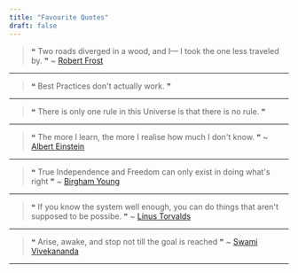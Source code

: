 ```yaml
---
title: "Favourite Quotes"
draft: false
---
```


 
> ❝ Two roads diverged in a wood, and I—
I took the one less traveled by. ❞  ~ [Robert Frost](https://duckduckgo.com/?q=robert+frost&ia=web)
---------
> ❝ Best Practices don't actually work. ❞
---------
> ❝ There is only one rule in this Universe is that there is no rule. ❞
---------
> ❝ The more I learn, the more I realise how much I don't know. ❞ ~ [Albert Einstein](https://duckduckgo.com/?q=albert+einstein&ia=web)
---------
> ❝ True Independence and Freedom can only exist in doing what's right ❞ ~ [Birgham Young](https://duckduckgo.com/?q=birgham+young)
------
> ❝ If you know the system well enough, you    can do things that aren't supposed to be    possibe. ❞   ~ [Linus Torvalds](https://duckduckgo.com/?q=linus+torvalds)
------
> ❝ Arise, awake, and stop not till the goal is reached ❞ ~ [Swami Vivekananda](https://duckduckgo.com/?q=swami+vivekananda&ia=web)
-------
